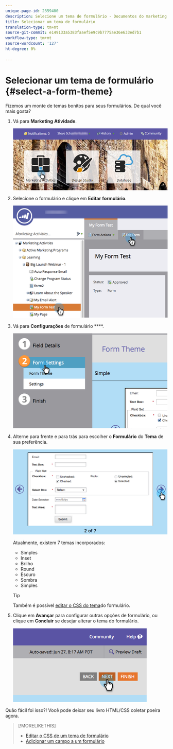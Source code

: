 ```yaml
---
unique-page-id: 2359400
description: Selecione um tema de formulário - Documentos do marketing - Documentação do produto
title: Selecionar um tema de formulário
translation-type: tm+mt
source-git-commit: e149133a5383faaef5e9c9b7775ae36e633ed7b1
workflow-type: tm+mt
source-wordcount: '127'
ht-degree: 0%

---
```



# Selecionar um tema de formulário {#select-a-form-theme}

Fizemos um monte de temas bonitos para seus formulários. De qual você mais gosta?

1. Vá para **Marketing** **Atividade**.

   ![](assets/login-marketing-activities-1.png)

1. Selecione o formulário e clique em **Editar** **formulário**.

   ![](assets/editform.png)

1. Vá para **Configurações** de formulário ****.

   ![](assets/image2014-9-15-17-7-7.png)

1. Alterne para frente e para trás para escolher o **Formulário** do **Tema** de sua preferência.

   ![](assets/image2014-9-15-17-3a7-3a20.png)

   Atualmente, existem 7 temas incorporados:

   * Simples
   * Inset
   * Brilho
   * Round
   * Escuro
   * Sombra
   * Simples

   >[!TIP]
   >
   >Também é possível [editar o CSS do tema](../../../../product-docs/demand-generation/forms/form-design/edit-the-css-of-a-form-theme.md)do formulário.

1. Clique em **Avançar** para configurar outras opções de formulário, ou clique em **Concluir** se desejar alterar o tema do formulário.

   ![](assets/image2014-9-15-17-3a8-3a22.png)

Quão fácil foi isso?! Você pode deixar seu livro HTML/CSS coletar poeira agora.

>[!MORELIKETHIS]
>
>* [Editar o CSS de um tema de formulário](../../../../product-docs/demand-generation/forms/form-design/edit-the-css-of-a-form-theme.md)
>* [Adicionar um campo a um formulário](add-a-field-to-a-form.md)

>



